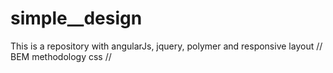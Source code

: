 # simple__design
This is a repository with angularJs, jquery, polymer and responsive layout // BEM methodology css //
